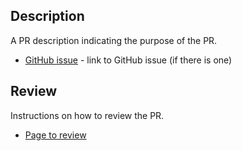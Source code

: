 ## Description

A PR description indicating the purpose of the PR.

* [GitHub issue](link) - link to GitHub issue (if there is one)

## Review

Instructions on how to review the PR. 

* [Page to review](link)
